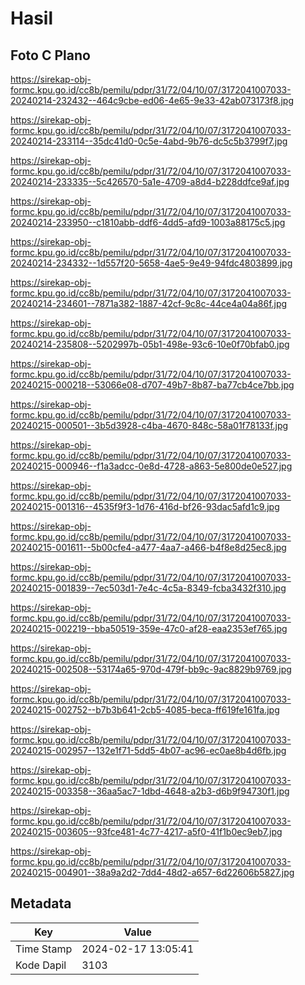 # Hasil

## Foto C Plano

https://sirekap-obj-formc.kpu.go.id/cc8b/pemilu/pdpr/31/72/04/10/07/3172041007033-20240214-232432--464c9cbe-ed06-4e65-9e33-42ab073173f8.jpg

https://sirekap-obj-formc.kpu.go.id/cc8b/pemilu/pdpr/31/72/04/10/07/3172041007033-20240214-233114--35dc41d0-0c5e-4abd-9b76-dc5c5b3799f7.jpg

https://sirekap-obj-formc.kpu.go.id/cc8b/pemilu/pdpr/31/72/04/10/07/3172041007033-20240214-233335--5c426570-5a1e-4709-a8d4-b228ddfce9af.jpg

https://sirekap-obj-formc.kpu.go.id/cc8b/pemilu/pdpr/31/72/04/10/07/3172041007033-20240214-233950--c1810abb-ddf6-4dd5-afd9-1003a88175c5.jpg

https://sirekap-obj-formc.kpu.go.id/cc8b/pemilu/pdpr/31/72/04/10/07/3172041007033-20240214-234332--1d557f20-5658-4ae5-9e49-94fdc4803899.jpg

https://sirekap-obj-formc.kpu.go.id/cc8b/pemilu/pdpr/31/72/04/10/07/3172041007033-20240214-234601--7871a382-1887-42cf-9c8c-44ce4a04a86f.jpg

https://sirekap-obj-formc.kpu.go.id/cc8b/pemilu/pdpr/31/72/04/10/07/3172041007033-20240214-235808--5202997b-05b1-498e-93c6-10e0f70bfab0.jpg

https://sirekap-obj-formc.kpu.go.id/cc8b/pemilu/pdpr/31/72/04/10/07/3172041007033-20240215-000218--53066e08-d707-49b7-8b87-ba77cb4ce7bb.jpg

https://sirekap-obj-formc.kpu.go.id/cc8b/pemilu/pdpr/31/72/04/10/07/3172041007033-20240215-000501--3b5d3928-c4ba-4670-848c-58a01f78133f.jpg

https://sirekap-obj-formc.kpu.go.id/cc8b/pemilu/pdpr/31/72/04/10/07/3172041007033-20240215-000946--f1a3adcc-0e8d-4728-a863-5e800de0e527.jpg

https://sirekap-obj-formc.kpu.go.id/cc8b/pemilu/pdpr/31/72/04/10/07/3172041007033-20240215-001316--4535f9f3-1d76-416d-bf26-93dac5afd1c9.jpg

https://sirekap-obj-formc.kpu.go.id/cc8b/pemilu/pdpr/31/72/04/10/07/3172041007033-20240215-001611--5b00cfe4-a477-4aa7-a466-b4f8e8d25ec8.jpg

https://sirekap-obj-formc.kpu.go.id/cc8b/pemilu/pdpr/31/72/04/10/07/3172041007033-20240215-001839--7ec503d1-7e4c-4c5a-8349-fcba3432f310.jpg

https://sirekap-obj-formc.kpu.go.id/cc8b/pemilu/pdpr/31/72/04/10/07/3172041007033-20240215-002219--bba50519-359e-47c0-af28-eaa2353ef765.jpg

https://sirekap-obj-formc.kpu.go.id/cc8b/pemilu/pdpr/31/72/04/10/07/3172041007033-20240215-002508--53174a65-970d-479f-bb9c-9ac8829b9769.jpg

https://sirekap-obj-formc.kpu.go.id/cc8b/pemilu/pdpr/31/72/04/10/07/3172041007033-20240215-002752--b7b3b641-2cb5-4085-beca-ff619fe161fa.jpg

https://sirekap-obj-formc.kpu.go.id/cc8b/pemilu/pdpr/31/72/04/10/07/3172041007033-20240215-002957--132e1f71-5dd5-4b07-ac96-ec0ae8b4d6fb.jpg

https://sirekap-obj-formc.kpu.go.id/cc8b/pemilu/pdpr/31/72/04/10/07/3172041007033-20240215-003358--36aa5ac7-1dbd-4648-a2b3-d6b9f94730f1.jpg

https://sirekap-obj-formc.kpu.go.id/cc8b/pemilu/pdpr/31/72/04/10/07/3172041007033-20240215-003605--93fce481-4c77-4217-a5f0-41f1b0ec9eb7.jpg

https://sirekap-obj-formc.kpu.go.id/cc8b/pemilu/pdpr/31/72/04/10/07/3172041007033-20240215-004901--38a9a2d2-7dd4-48d2-a657-6d22606b5827.jpg


## Metadata

| Key        | Value               |
| ---------- | ------------------- |
| Time Stamp | 2024-02-17 13:05:41 |
| Kode Dapil | 3103                |



